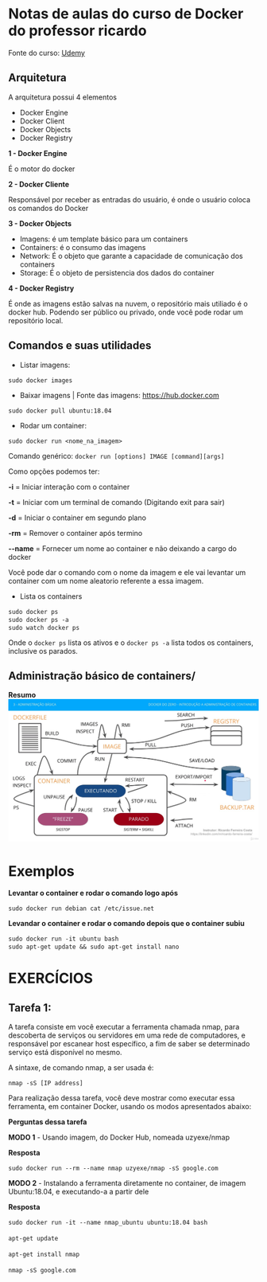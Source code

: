 # Notas de aulas do curso de Docker do professor ricardo

Fonte do curso: [Udemy](https://www.udemy.com/course/docker-introducao-a-administracao-de-containers/)

## Arquitetura

A arquitetura possui 4 elementos

* Docker Engine
* Docker Client
* Docker Objects
* Docker Registry

**1 - Docker Engine**

É o motor do docker

**2 - Docker Cliente**

Responsável por receber as entradas do usuário, é onde o usuário coloca os comandos do Docker

**3 - Docker Objects**

* Imagens: é um template básico para um containers
* Containers: é o consumo das imagens
* Network: É o objeto que garante a capacidade de comunicação dos containers
* Storage: É o objeto de persistencia dos dados do container

**4 - Docker Registry**

É onde as imagens estão salvas na nuvem, o repositório mais utiliado é o docker hub. Podendo ser público ou privado, onde você pode rodar um repositório local.

## Comandos e suas utilidades

* Listar imagens:

```
sudo docker images
```

* Baixar imagens | Fonte das imagens: https://hub.docker.com

```
sudo docker pull ubuntu:18.04
```

* Rodar um container:

```
sudo docker run <nome_na_imagem>
```

Comando genérico: `docker run [options] IMAGE [command][args]`

Como opções podemos ter: 

**-i** = Iniciar interação com o container

**-t** = Iniciar com um terminal de comando (Digitando exit para sair)

**-d** = Iniciar o container em segundo plano

**-rm** = Remover o container após termino

**--name** = Fornecer um nome ao container e não deixando a cargo do docker

Você pode dar o comando com o nome da imagem e ele vai levantar um container com um nome aleatorio referente a essa imagem.

* Lista os containers

```
sudo docker ps
sudo docker ps -a
sudo watch docker ps
```

Onde o `docker ps` lista os ativos e o `docker ps -a` lista todos os containers, inclusive os parados.

## Administração básico de containers/

**Resumo**
![Admnistração de containers](https://raw.githubusercontent.com/jrdutra/EstudandoDocker/master/ProfessorRicardo/administracao.jpg)

# Exemplos

**Levantar o container e rodar o comando logo após**
```
sudo docker run debian cat /etc/issue.net
```

**Levandar o container e rodar o comando depois que o container subiu**
```
sudo docker run -it ubuntu bash
sudo apt-get update && sudo apt-get install nano
```

# EXERCÍCIOS

## Tarefa 1:

A tarefa consiste em você executar a ferramenta chamada nmap, para descoberta de serviços ou servidores em uma rede de computadores, e responsável por escanear host específico, a fim de saber se determinado serviço está disponível no mesmo.

A sintaxe, de comando nmap, a ser usada é:

```
nmap -sS [IP address]
```

Para realização dessa tarefa, você deve mostrar como executar essa ferramenta, em container Docker, usando os modos apresentados abaixo:

**Perguntas dessa tarefa**

**MODO 1** - Usando imagem, do Docker Hub, nomeada uzyexe/nmap

**Resposta** 

```
sudo docker run --rm --name nmap uzyexe/nmap -sS google.com
```

**MODO 2** - Instalando a ferramenta diretamente no container, de imagem Ubuntu:18.04, e executando-a a partir dele

**Resposta** 
```
sudo docker run -it --name nmap_ubuntu ubuntu:18.04 bash

apt-get update

apt-get install nmap

nmap -sS google.com
```


